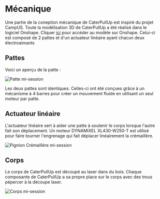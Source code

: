 # Mécanique

Une partie de la coneption mécanique de CaterPullUp est inspiré du projet CampUS. Toute la modélisation 3D de CaterPullUp a été réalisé dans le logiciel Onshape. Cliquer [ici](https://cad.onshape.com/documents/3c73fee9bf57c2c5b861bb17/w/154a3ba2025068c5d3f15744/e/db63480e0887026873e43c01?renderMode=0&uiState=63f40d451734342db4c29fde) pour accéder au modèle sur Onshape. Celui-ci est composé de 2 pattes et d'un actuateur linéaire ayant chacun deux électroaimants

<!-- ## Aperçu 
Voici un aperçu de CaterPullUp. 

![CaterPullUp mi-session](https://user-images.githubusercontent.com/91679469/220222383-99d5307a-1365-44f8-9ba5-3dd9ec28e878.png) -->

## Pattes
Voici un aperçu de la patte :

![Patte mi-session](https://user-images.githubusercontent.com/91679469/220223213-e4558a8e-8ae1-4b7b-9225-d5021217ddf0.jpg)

Les deux pattes sont identiques. Celles-ci ont été conçues grâce à un mécanisme à 4 barres pour créer un mouvement fluide en utilisant un seul moteur par patte. 

## Actuateur linéaire
L'actuateur linéaire sert à aider une patte à soutenir le corps lorsque l'autre fait son déplacement. Un moteur DYNAMIXEL XL430-W250-T est utilisé pour faire tourner l'engrenage qui fait déplacer linéairement la crémaillère.

![Pignion Crémaillère mi-session](https://user-images.githubusercontent.com/91679469/220225627-d1ae4e33-2616-47a2-b0b4-71f066dd411d.png)

## Corps
Le corps de CaterPullUp est découpé au laser dans du bois. Chaque composante de CaterPullUp a sa propre place sur le corps avec des trous pépercer à la découpe laser.

![Corps mi-session](https://user-images.githubusercontent.com/91679469/220228163-77db5452-5665-4c26-a011-d5c62c0b76ea.png)
